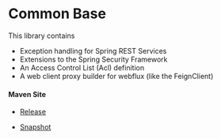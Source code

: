 # Common Base

This library contains

- Exception handling for Spring REST Services
- Extensions to the Spring Security Framework
- An Access Control List (Acl) definition
- A web client proxy builder for webflux (like the FeignClient)


#### Maven Site

- [Release](https://bremersee.github.io/common-base/index.html)

- [Snapshot](https://nexus.bremersee.org/repository/maven-sites/common-base/1.3.2-SNAPSHOT/index.html)
